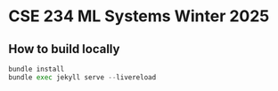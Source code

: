 # CSE 234 ML Systems Winter 2025

## How to build locally

```python
bundle install
bundle exec jekyll serve --livereload
```
